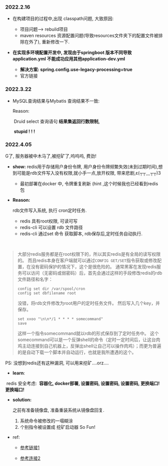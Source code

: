 ### 2022.2.16

- 在构建项目的过程中,出现 classpath问题, 大致原因:
  - 项目问题--> rebuild项目
  - maven resources 资源配置问题(导致resources文件夹下的配置文件被排除在外了), 重新修改一下.
  
- **在实现多环境配置开发中, 发现由于springboot 版本不同导致application.yml 不能成功应用其他application-dev.yml**
  
  - **解决方案: spring.config.use-legacy-processing=true**
  - 官方链接
  
### 2022.3.22

* MySQL查询结果与Mybatis 查询结果不一致:

  Reason:

  ​	Druid select 查询语句 **结果集返回行数限制,** 

  ​	 **stupid ! ! !**

  

### 2022.4.05

G了, 服务器被中木马了,被挖矿了,呜呜呜, 费劲!

* **show:** 
    redis用于存储用户身份令牌, 用户身份令牌频繁失效(未到过期时间),想到可能是rdb文件写入没有权限,就小手一点,放开权限, 带来悲剧,ε(┬┬﹏┬┬)3 
    * 最初部署在docker 中, 令牌重复刷新 (hint ,这个时候我也已经看到redis 包


* **Reason:**

  rdb文件写入系统, 执行 cron定时任务.

  * redis 具有root权限, 可读可写
  * redis-cli 可以设置 rdb 文件路径
  * redis-cli 通过set 命令 获取脚本, rdb保存后,定时任务自动执行.

​	   



>大部分redis服务都是在root权限下的，所以其实redis是有全局的读写权限的。
>而且redis本身在客户端就可以通过`CONFIG GET/SET`指令获取或修改配置，在没有密码保护的情况下，这个是很危险的。
>通常黑客在发现redis服务可以访问（无密码或弱密码）后，首先会通过这样的手段修改redis的rdb文件路径和名字：
>
>```
>config set dir /var/spool/cron
>config set dbfilename root
>```
>
>
>没错，将rdb文件修改为root用户的定时任务文件。
>然后写入几个key，并保存。
>
>```
>set xxoo "\n\n*/1 * * * * somecommand"
>save
>```
>
>
>这样一个指令somecommand就以rdb的形式保存到了定时任务中。
>这个somecommand可以是一个反弹shell的命令（定时一定时间后，让这台肉鸡主动连接到自己机器上，反弹出shell让自己可以操作肉鸡）；而更为普遍的是自动下载一个脚本并自动运行，也就是我所遭遇的这个。

PS: 没想到redis还有这种漏洞, 可以用来挖矿....orz....

* **learn**: 

​	redis 安全考虑: 
​    **容器化, docker部署, 设置密码, 设置密码, 设置密码, 更换端口!更换端口!**

* **solution:** 

  之前有准备镜像盘, 准备重装系统从镜像盘回复.
  
  1. 系统命令被修改的一塌糊涂
  2. 个别指令被设置成 挖矿启动器 So Fun!
  
* ref:

  * [参考链接1](https://www.wudi.space/2021/01/13/ExperienceOfMinerVirus/)

  * [参考连接2](https://www.cnblogs.com/xiazhenbin/p/14779569.html)

  

  

  
